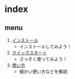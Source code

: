 # index
## menu
1. [インストール](install.html)
    - インストールしてみよう！
2. [クイックスタート](quickstart.html)
    - さっそく使ってみよう！
3. [使い方](documents.html)
    - 細かい使い方などを解説
